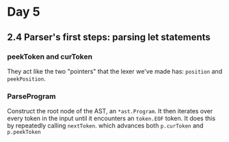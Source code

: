# Day 5
## 2.4 Parser's first steps: parsing let statements
### peekToken and curToken
They act like the two "pointers" that the lexer we've made has: `position` and `peekPosition`.

### ParseProgram
Construct the root node of the AST, an `*ast.Program`. It then iterates over every token in the input until it encounters an `token.EOF` token. It does this by repeatedly calling `nextToken`. which advances both `p.curToken` and `p.peekToken`
